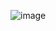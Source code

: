 ![image](https://user-images.githubusercontent.com/32590714/232041586-a8b443c2-55cc-4d14-8ba9-9cc9a50cce0a.png)
